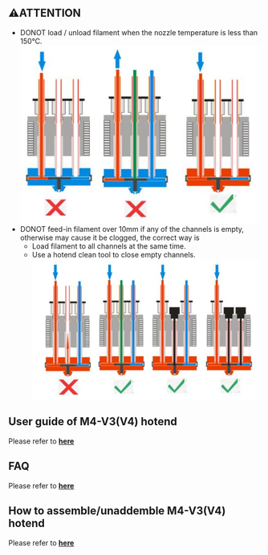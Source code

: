 ## :warning:ATTENTION
+ DONOT load / unload filament when the nozzle temperature is less than 150℃.
![](use_1.jpg)
+ DONOT feed-in filament over 10mm if any of the channels is empty, otherwise may cause it be clogged, the correct way is
	+ Load filament to all channels at the same time.  
	+ Use a hotend clean tool to close empty channels.  
![](use_2.jpg)

## User guide of M4-V3(V4) hotend
Please refer to [**here**](userguide.md)

## FAQ
Please refer to [**here**](FAQ.md)

## How to assemble/unaddemble M4-V3(V4) hotend
Please refer to [**here**](assemble.md)
